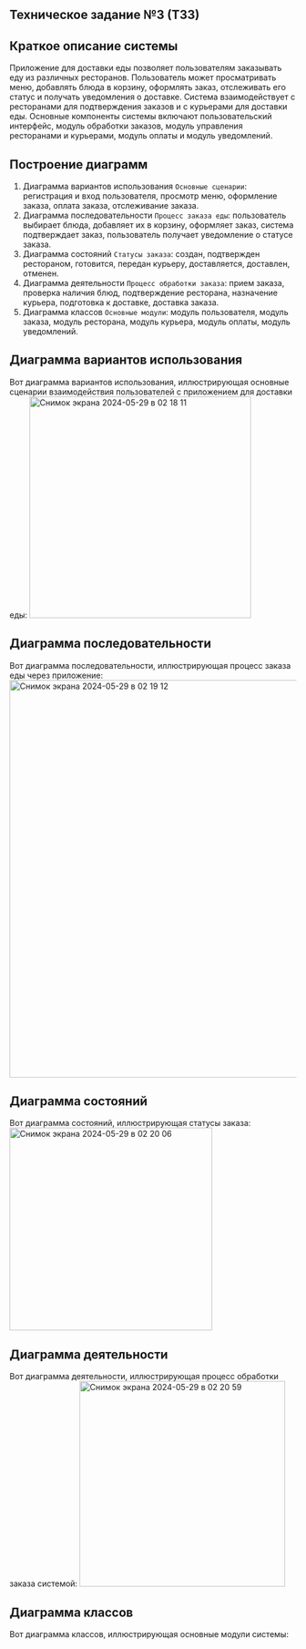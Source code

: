 ## Техническое задание №3 (ТЗ3)


## Краткое описание системы
Приложение для доставки еды позволяет пользователям заказывать еду из различных ресторанов. Пользователь может просматривать меню, добавлять блюда в корзину, оформлять заказ, отслеживать его статус и получать уведомления о доставке. Система взаимодействует с ресторанами для подтверждения заказов и с курьерами для доставки еды. Основные компоненты системы включают пользовательский интерфейс, модуль обработки заказов, модуль управления ресторанами и курьерами, модуль оплаты и модуль уведомлений.

## Построение диаграмм
1. Диаграмма вариантов использования
`Основные сценарии`: регистрация и вход пользователя, просмотр меню, оформление заказа, оплата заказа, отслеживание заказа.
2. Диаграмма последовательности
`Процесс заказа еды`: пользователь выбирает блюда, добавляет их в корзину, оформляет заказ, система подтверждает заказ, пользователь получает уведомление о статусе заказа.
3. Диаграмма состояний
`Статусы заказа`: создан, подтвержден рестораном, готовится, передан курьеру, доставляется, доставлен, отменен.
4. Диаграмма деятельности
`Процесс обработки заказа`: прием заказа, проверка наличия блюд, подтверждение ресторана, назначение курьера, подготовка к доставке, доставка заказа.
5. Диаграмма классов
`Основные модули`: модуль пользователя, модуль заказа, модуль ресторана, модуль курьера, модуль оплаты, модуль уведомлений.

## Диаграмма вариантов использования
Вот диаграмма вариантов использования, иллюстрирующая основные сценарии взаимодействия пользователей с приложением для доставки еды:
<img width="389" alt="Снимок экрана 2024-05-29 в 02 18 11" src="https://github.com/alexsuw/TZ_3/assets/168477680/f3557c54-5729-43d2-9b95-f2d663cdab24">

## Диаграмма последовательности
Вот диаграмма последовательности, иллюстрирующая процесс заказа еды через приложение:
<img width="698" alt="Снимок экрана 2024-05-29 в 02 19 12" src="https://github.com/alexsuw/TZ_3/assets/168477680/f34dc778-3fcd-423c-9180-0833b70f2878">

## Диаграмма состояний
Вот диаграмма состояний, иллюстрирующая статусы заказа:
<img width="356" alt="Снимок экрана 2024-05-29 в 02 20 06" src="https://github.com/alexsuw/TZ_3/assets/168477680/bbefc187-0cb0-46f6-b340-11a37ef83ab9">

## Диаграмма деятельности
Вот диаграмма деятельности, иллюстрирующая процесс обработки заказа системой:
<img width="361" alt="Снимок экрана 2024-05-29 в 02 20 59" src="https://github.com/alexsuw/TZ_3/assets/168477680/8139a720-5f54-4966-8d0c-4cd4ee4c38b2">

## Диаграмма классов
Вот диаграмма классов, иллюстрирующая основные модули системы:

